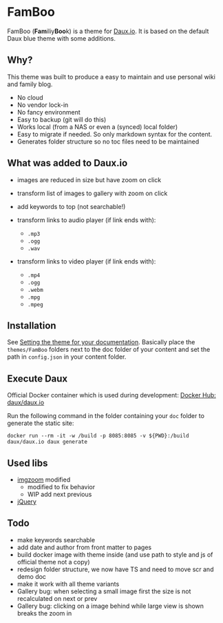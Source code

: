 # FamBoo

FamBoo (**Fam**iliy**Boo**k) is a theme for [Daux.io](http://daux.io/Getting_Started.html). It is based on the default Daux blue theme with some additions.

## Why?

This theme was built to produce a easy to maintain and use personal wiki and family blog. 

- No cloud
- No vendor lock-in
- No fancy environment
- Easy to backup (git will do this)
- Works local (from a NAS or even a (synced) local folder)
- Easy to migrate if needed. So only markdown syntax for the content.
- Generates folder structure so no toc files need to be maintained

## What was added to Daux.io

- images are reduced in size but have zoom on click
- transform list of images to gallery with zoom on click
- add keywords to top (not searchable!)
- transform links to audio player (if link ends with):
  - `.mp3`
  - `.ogg`
  - `.wav`

- transform links to video player (if link ends with):
  - `.mp4`
  - `.ogg`
  - `.webm`
  - `.mpg`
  - `.mpeg`

## Installation

See [Setting the theme for your documentation](http://daux.io/For_Developers/Creating_a_Theme.html).
Basically place the `themes/FamBoo` folders next to the doc folder of your content and set the path in `config.json` in your content folder.

## Execute Daux

Official Docker container which is used during development:
[Docker Hub: daux/daux.io](https://hub.docker.com/r/daux/daux.io)

Run the following command in the folder containing your `doc` folder to generate the static site:

`docker run --rm -it -w /build -p 8085:8085 -v ${PWD}:/build  daux/daux.io daux generate`

## Used libs

- [imgzoom](https://github.com/arp242/imgzoom) modified
  - modified to fix behavior
  - WIP add next previous
- [jQuery](https://jquery.com/)

## Todo

- make keywords searchable
- add date and author from front matter to pages
- build docker image with theme inside (and use path to style and js of official theme not a copy)
- redesign folder structure, we now have TS and need to move scr and demo doc
- make it work with all theme variants
- Gallery bug: when selecting a small image first the size is not recalculated on next or prev
- Gallery bug: clicking on a image behind while large view is shown breaks the zoom in